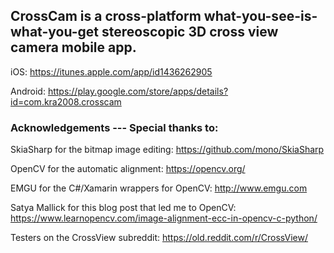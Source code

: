 ## CrossCam is a cross-platform what-you-see-is-what-you-get stereoscopic 3D cross view camera mobile app.

iOS: https://itunes.apple.com/app/id1436262905

Android: https://play.google.com/store/apps/details?id=com.kra2008.crosscam

### Acknowledgements --- Special thanks to:

SkiaSharp for the bitmap image editing: https://github.com/mono/SkiaSharp

OpenCV for the automatic alignment: https://opencv.org/

EMGU for the C#/Xamarin wrappers for OpenCV: http://www.emgu.com

Satya Mallick for this blog post that led me to OpenCV: https://www.learnopencv.com/image-alignment-ecc-in-opencv-c-python/

Testers on the CrossView subreddit: https://old.reddit.com/r/CrossView/

